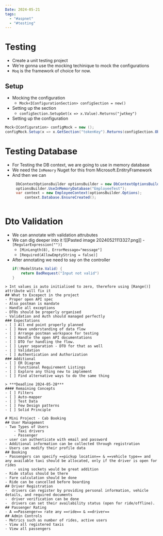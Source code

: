 ```yaml
---
Date: 2024-05-21
tags:
  - "#aspnet"
  - "#testing"
---
```

# Testing
- Create a unit testing project
- We're gonna use the mocking techinique to mock the configurations
- `Moq` is the framework of choice for now.
## Setup
- Mocking the configuration 
	- `Mock<IConfigurationSection> configSection = new()`
- Setting up the section
	- `configSection.SetupGet(x => x.Value).Returns("jwtkey")`
- Setting up the configuration
```csharp
Mock<IConfiguration> configMock = new ();
configMock.Setup(x => x.GetSection("tokenKey").Returns(configSection.Object))
```
# Testing Database
- For Testing the DB context, we are going to use in memory database
- We need the `InMemory` Nuget for this from Microsoft.EntitryFramework
- And then we can
```csharp
     DbContextOptionsBuilder optionsBuilder = new DbContextOptionsBuilder();
     optionsBuilder.UseInMemoryDatabase("EmployeeTest");
     var context = new EmployeeContext(optionsBuilder.Options);
	     context.Database.EnsureCreated();
	     
```
# Dto Validation
- We can annotate with validation attrubutes
- We can dig deeper into it
![[Pasted image 20240521113327.png]]
	-`[RegularExpression("")]`
	- `[MinLength(8), ErrorMessage="message"]`
	-  `[Required(AllowEmptyString = false)]`
- After annotating we need to say on the controller
	```csharp
	if(!ModelState.Valid) {
		return BadRequest("Input not valid")
	}
```
> Int values is auto initialised to zero, therefore using [Range()] attribute will fix it
## What to Excepect in the project
- Proper open API spec
- Also postman is mandate
- Handle all exceptions
- DTOs should be properly organised
- Validation and Auth should managed perfectly
### Expectations
- [ ] All end point properly planned
- [ ] Have understanding of data flow
- [ ] Arrange postman workspace for testing
- [ ] Handle the open API documentations
- [ ] DTO for handling the flow.
- [ ] Layer separation - DTO for that as well
- [ ] Validation 
- [ ] Authentication and Authorization
### Additional
- [ ] ER Diagram
- [ ] Functional Requirement Listings
- [ ] Explore any thing new to implement
- [ ] Find alternative ways to do the same thing

> ***Deadline 2024-05-28***
#### Remaining Concepts
- [ ] Filters
- [ ] Auto-mapper
- [ ] Test Data
- [ ] Few Design patterns
- [ ] Solid Principle

# Mini Project - Cab Booking
## User Management
- Two Types of Users
	- Taxi drivers
	- Passenger
- user can authenticate with email and password
- Additional information can be collected through registration
- Users can modify their profile data
## Booking
- Passengers can specify ==pickup location== & ==vehicle type== and any available taxi should be allocated, only if the driver is open for rides 
	- using sockets would be great addition
- Ride status should be there
- Fare calculation should be done
- Ride can be cancelled before boarding
## Driver Registration
-  drivers can register by providing personal information, vehicle details, and required documents 
-  driver verification can be done
-  drivers can set their availability status (open for ride/offline).
## Passenger Rating
- A ==Passenger== rate any ==ride== & ==driver==
## Admin Controls
- Metrics such as number of rides, active users
- View all registered taxis
- View all passengers



